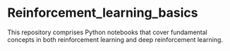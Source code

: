 # Reinforcement_learning_basics
This repository comprises Python notebooks that cover fundamental concepts in both reinforcement learning and deep reinforcement learning.
